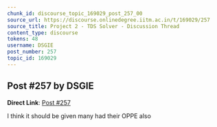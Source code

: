 ```yaml
---
chunk_id: discourse_topic_169029_post_257_00
source_url: https://discourse.onlinedegree.iitm.ac.in/t/169029/257
source_title: Project 2 - TDS Solver - Discussion Thread
content_type: discourse
tokens: 48
username: DSGIE
post_number: 257
topic_id: 169029
---
```


## Post #257 by DSGIE

**Direct Link**: [Post #257](https://discourse.onlinedegree.iitm.ac.in/t/169029/257)

I think it should be given many had their OPPE also
